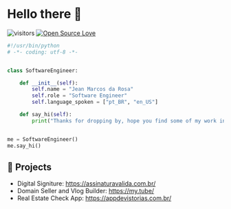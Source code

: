 # Hello there 👋

![visitors](https://visitor-badge.laobi.icu/badge?page_id=jeanmarcosdarosa)
[![Open Source Love](https://badges.frapsoft.com/os/v1/open-source.svg?v=102)](https://github.com/ellerbrock/open-source-badge/)

```python
#!/usr/bin/python
# -*- coding: utf-8 -*-


class SoftwareEngineer:

    def __init__(self):
        self.name = "Jean Marcos da Rosa"
        self.role = "Software Engineer"
        self.language_spoken = ["pt_BR", "en_US"]

    def say_hi(self):
        print("Thanks for dropping by, hope you find some of my work interesting.")


me = SoftwareEngineer()
me.say_hi()
```

## 📝 Projects

- Digital Signiture: https://assinaturavalida.com.br/
- Domain Seller and Vlog Builder: https://my.tube/
- Real Estate Check App: https://appdevistorias.com.br/
